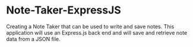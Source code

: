 # Note-Taker-ExpressJS
Creating a Note Taker that can be used to write and save notes. This application will use an Express.js back end and will save and retrieve note data from a JSON file.
